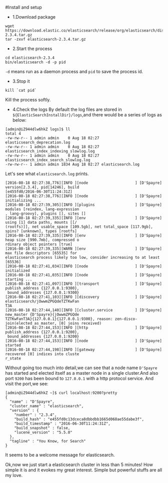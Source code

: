 #Install and setup
- 1.Download package
```
wget https://download.elastic.co/elasticsearch/release/org/elasticsearch/distribution/tar/elasticsearch/2.3.4/elasticsearch-2.3.4.tar.gz
tar -zxvf elasticsearch-2.3.4.tar.gz
```
- 2.Start the process
```
cd elasticsearch-2.3.4
bin/elasticsearch -d -p pid
```
`-d` means run as a daemon process and `pid` to save the process id.

- 3.Stop it
```
kill `cat pid`
```
Kill the process softly.

- 4.Check the logs
By default the log files are stored in `${ElasticSearchInstallDir}/logs`,and there would be a series of logs as below:
```
[admin@iZ944dlw6hkZ logs]$ ll
total 4
-rw-rw-r-- 1 admin admin    0 Aug 18 02:27 elasticsearch_deprecation.log
-rw-rw-r-- 1 admin admin    0 Aug 18 02:27 elasticsearch_index_indexing_slowlog.log
-rw-rw-r-- 1 admin admin    0 Aug 18 02:27 elasticsearch_index_search_slowlog.log
-rw-rw-r-- 1 admin admin 1834 Aug 18 02:27 elasticsearch.log
```
Let's see what `elasticsearch.log` prints.
```
[2016-08-18 02:27:38,776][INFO ][node                     ] [D'Spayre] version[2.3.4], pid[14246], build
[e455fd0/2016-06-30T11:24:31Z]
[2016-08-18 02:27:38,776][INFO ][node                     ] [D'Spayre] initializing ...
[2016-08-18 02:27:39,305][INFO ][plugins                  ] [D'Spayre] modules [reindex, lang-expression
, lang-groovy], plugins [], sites []
[2016-08-18 02:27:39,335][INFO ][env                      ] [D'Spayre] using [1] data paths, mounts [[/
(rootfs)]], net usable_space [109.5gb], net total_space [117.9gb], spins? [unknown], types [rootfs]
[2016-08-18 02:27:39,335][INFO ][env                      ] [D'Spayre] heap size [990.7mb], compressed o
rdinary object pointers [true]
[2016-08-18 02:27:39,335][WARN ][env                      ] [D'Spayre] max file descriptors [65535] for
elasticsearch process likely too low, consider increasing to at least [65536]
[2016-08-18 02:27:41,034][INFO ][node                     ] [D'Spayre] initialized
[2016-08-18 02:27:41,035][INFO ][node                     ] [D'Spayre] starting ...
[2016-08-18 02:27:41,097][INFO ][transport                ] [D'Spayre] publish_address {127.0.0.1:9300},
 bound_addresses {127.0.0.1:9300}
[2016-08-18 02:27:41,103][INFO ][discovery                ] [D'Spayre] elasticsearch/jOwwmZPGQdeTZTKwFan
T3A
[2016-08-18 02:27:44,140][INFO ][cluster.service          ] [D'Spayre] new_master {D'Spayre}{jOwwmZPGQde
TZTKwFanT3A}{127.0.0.1}{127.0.0.1:9300}, reason: zen-disco-join(elected_as_master, [0] joins received)
[2016-08-18 02:27:44,153][INFO ][http                     ] [D'Spayre] publish_address {127.0.0.1:9200},
 bound_addresses {127.0.0.1:9200}
[2016-08-18 02:27:44,153][INFO ][node                     ] [D'Spayre] started
[2016-08-18 02:27:44,198][INFO ][gateway                  ] [D'Spayre] recovered [0] indices into cluste
r_state
```
Without going too much into detail,we can see that a node name `D'Spayre` has started and elected itself as a master node in a
single cluster.And also port `9200` has been bound to `127.0.0.1` with a http protocol service.
And visit the port,we see:
```
[admin@iZ944dlw6hkZ ~]$ curl localhost:9200?pretty
{
  "name" : "D'Spayre",
  "cluster_name" : "elasticsearch",
  "version" : {
    "number" : "2.3.4",
    "build_hash" : "e455fd0c13dceca8dbbdbb1665d068ae55dabe3f",
    "build_timestamp" : "2016-06-30T11:24:31Z",
    "build_snapshot" : false,
    "lucene_version" : "5.5.0"
  },
  "tagline" : "You Know, for Search"
}
```
It seems to be a welcome message for elasticsearch.

Ok,now we just start a elasticsearch cluster in less than 5 minutes!
How simple it is and it evokes my great interest. Simple but powerful stuffs are all my love.

